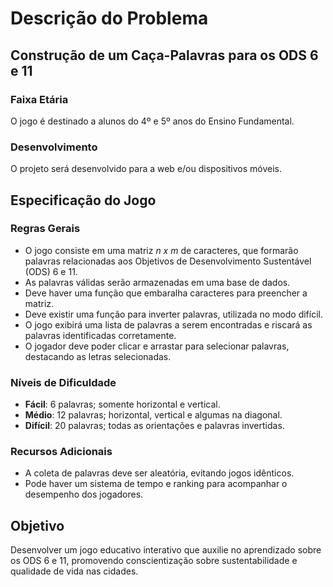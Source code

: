 # Descrição do Problema

## Construção de um Caça-Palavras para os ODS 6 e 11

### Faixa Etária
O jogo é destinado a alunos do 4º e 5º anos do Ensino Fundamental.

### Desenvolvimento
O projeto será desenvolvido para a web e/ou dispositivos móveis.

## Especificação do Jogo

### Regras Gerais
- O jogo consiste em uma matriz *n x m* de caracteres, que formarão palavras relacionadas aos Objetivos de Desenvolvimento Sustentável (ODS) 6 e 11.
- As palavras válidas serão armazenadas em uma base de dados.
- Deve haver uma função que embaralha caracteres para preencher a matriz.
- Deve existir uma função para inverter palavras, utilizada no modo difícil.
- O jogo exibirá uma lista de palavras a serem encontradas e riscará as palavras identificadas corretamente.
- O jogador deve poder clicar e arrastar para selecionar palavras, destacando as letras selecionadas.

### Níveis de Dificuldade
- **Fácil**: 6 palavras; somente horizontal e vertical.
- **Médio**: 12 palavras; horizontal, vertical e algumas na diagonal.
- **Difícil**: 20 palavras; todas as orientações e palavras invertidas.

### Recursos Adicionais
- A coleta de palavras deve ser aleatória, evitando jogos idênticos.
- Pode haver um sistema de tempo e ranking para acompanhar o desempenho dos jogadores.

## Objetivo
Desenvolver um jogo educativo interativo que auxilie no aprendizado sobre os ODS 6 e 11, promovendo conscientização sobre sustentabilidade e qualidade de vida nas cidades.

